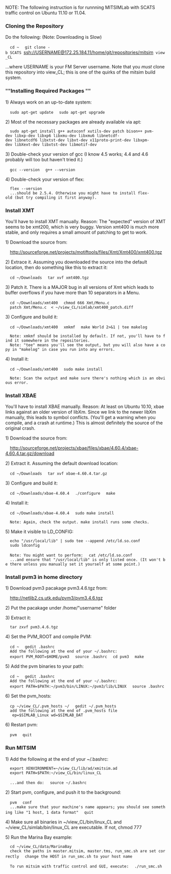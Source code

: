 NOTE: The following instruction is for runnning MITSIMLab with SCATS
traffic control on Ubuntu 11.10 or 11.04.

### **Cloning the Repository**

Do the following: (Note: Downloading is Slow)

`  cd ~`
`  git clone -b SCATS `<ssh://USERNAME@172.25.184.11/home/git/repositories/mitsim>` view_CL`

...where USERNAME is your FM Server username. Note that you _must_
clone this repository into view_CL; this is one of the quirks of the
mitsim build system.

### '''Installing Required Packages '''

1\) Always work on an up-to-date system:

`  sudo apt-get update`
`  sudo apt-get upgrade`

2\) Most of the necessary packages are already available via apt:

`  sudo apt-get install g++ autoconf xutils-dev patch bison++ pvm-dev libxp-dev libxp6 libxmu-dev libxmu6 libnetcdf-dev libnetcdf6 libxtst-dev libxt-dev x11proto-print-dev libxpm-dev libXext-dev libxtst-dev libmotif-dev`

3\) Double-check your version of gcc (I know 4.5 works; 4.4 and 4.6
probably will too but haven't tried it.)

`  gcc --version`
`  g++ --version`

4\) Double-check your version of flex:

`  flex --version`
`  ...should be 2.5.4. Otherwise you might have to install flex-old (but try compiling it first anyway).`

### **Install XMT**

You'll have to install XMT manually. Reason: The "expected" version of
XMT seems to be xmt200, which is very buggy. Version xmt400 is much more
stable, and only requires a small amount of patching to get to work.

1\) Download the source from:

`  `<http://sourceforge.net/projects/motiftools/files/Xmt/Xmt400/xmt400.tgz>

2\) Extrace it. Assuming you downloaded the source into the default
location, then do something like this to extract it:

`  cd ~/Downloads`
`  tar xvf xmt400.tgz`

3\) Patch it. There is a MAJOR bug in all versions of Xmt which leads to
buffer overflows if you have more than 10 separators in a Menu.

`  cd ~/Downloads/xmt400`
`  chmod 666 Xmt/Menu.c`
`  patch Xmt/Menu.c  < ~/view_CL/simlab/xmt400_patch.diff`

3\) Configure and build it:

`  cd ~/Downloads/xmt400`
`  xmkmf`
`  make World 2>&1 | tee makelog`

`  Note: xmkmf should be installed by default. If not, you'll have to find it somewhere in the repositories. `
`  Note: "tee" means you'll see the output, but you will also have a copy in "makelog" in case you run into any errors. `

4\) Install it:

`  cd ~/Downloads/xmt400`
`  sudo make install`

`  Note: Scan the output and make sure there's nothing which is an obvious error.`

### **Install XBAE**

You'll have to install XBAE manually. Reason: At least on Ubuntu 10.10,
xbae links against an older version of libXm. Since we link to the newer
libXm manually, this leads to symbol conflicts. (You'll get a warning
when you compile, and a crash at runtime.) This is almost definitely the
source of the original crash.

1\) Download the source from:

`  `<http://sourceforge.net/projects/xbae/files/xbae/4.60.4/xbae-4.60.4.tar.gz/download>

2\) Extract it. Assuming the default download location:

`  cd ~/Downloads`
`  tar xvf xbae-4.60.4.tar.gz`

3\) Configure and build it:

`  cd ~/Downloads/xbae-4.60.4`
`  ./configure`
`  make`

4\) Install it:

`  cd ~/Downloads/xbae-4.60.4`
`  sudo make install`

`  Note: Again, check the output. make install runs some checks.`

5\) Make it visible to LD_CONFIG:

`  echo "/usr/local/lib" | sudo tee --append /etc/ld.so.conf`
`  sudo ldconfig`

`  Note: You might want to perform:`
`  cat /etc/ld.so.conf`
`  ...and ensure that "/usr/local/lib" is only listed once. (It won't be there unless you manually set it yourself at some point.) `

### **Install pvm3 in home directory**

1\) Download pvm3 pacakage pvm3.4.6.tgz from:

`  `<http://netlib2.cs.utk.edu/pvm3/pvm3.4.6.tgz>

2\) Put the pacakage under /home/"username" folder

3\) Extract it:

`  tar zxvf pvm3.4.6.tgz`

4\) Set the PVM_ROOT and compile PVM:

`  cd ~`
`  gedit .bashrc`
`  Add the following at the end of your ~/.bashrc:`
`  export PVM_ROOT=$HOME/pvm3`
`  source .bashrc`
`  cd pvm3`
`  make`

5\) Add the pvm binaries to your path:

`  cd ~`
`  gedit .bashrc`
`  Add the following at the end of your ~/.bashrc:`
`  export PATH=$PATH:~/pvm3/bin/LINUX:~/pvm3/lib/LINUX`
`  source .bashrc`

6\) Set the pvm_hosts:

`  cp ~/view_CL/.pvm_hosts ~/`
`  gedit ~/.pvm_hosts`
`  add the following at the end of .pvm_hosts file`
`  `<your computer name>` ep=$SIMLAB_Linux wd=$SIMLAB_DAT`

6\) Restart pvm:

`  pvm`
`  quit`
`    `

### **Run MITSIM**

1\) Add the following at the end of your \~/.bashrc:

`  export XENVIRONMENT=~/view_CL/lib/ad/xmitsim.ad`
`  export PATH=$PATH:~/view_CL/bin/linux_CL`

`  ...and then do:`
`  source ~/.bashrc`

2\) Start pvm, configure, and push it to the background:

`  pvm`
`  conf`
`  ...make sure that your machine's name appears; you should see something like "1 host, 1 data format"`
`  quit`

4\) Make sure all binaries in \~/view_CL/bin/linux_CL and
\~/view_CL/simlab/bin/linux_CL are executable. If not, chmod 777

5\) Run the Marina Bay example:

`  cd ~/view_CL/data/MarinaBay`
`  check the paths in master.mitsim, master.tms, run_smc.sh are set correctly`
`  change the HOST in run_smc.sh to your host name`

`  To run mitsim with traffic control and GUI, execute:`
`  ./run_smc.sh`
